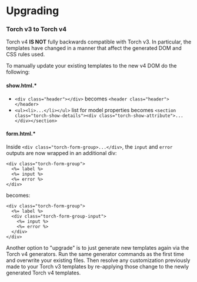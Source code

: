 # Upgrading

### Torch v3 to Torch v4

Torch v4 **IS NOT** fully backwards compatible with Torch v3.  In particular, the templates have changed
in a manner that affect the generated DOM and CSS rules used.

To manually update your existing templates to the new v4 DOM do the following:

#### show.html.*

* `<div class="header"></div>` becomes `<header class="header"></header>`
* `<ul><li>...</li></ul>` list for model properties becomes `<section class="torch-show-details"><div class="torch-show-attribute">...</div></section>`

#### form.html.*

Inside `<div class="torch-form-group>...</div>`, the `input` and `error` outputs are now wrapped in an additional div:

    <div class="torch-form-group">
      <%= label %>
      <%= input %>
      <%= error %>
    </div>

becomes:

    <div class="torch-form-group">
      <%= label %>
      <div class="torch-form-group-input">
        <%= input %>
        <%= error %>
      </div>
    </div>


Another option to "upgrade" is to just generate new templates again via the Torch v4 generators.  Run the same
generator commands as the first time and overwrite your existing files.  Then resolve any customization previously
made to your Torch v3 templates by re-applying those change to the newly generated Torch v4 templates.
